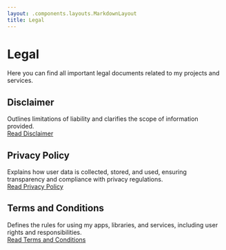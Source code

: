 ```yaml
---
layout: .components.layouts.MarkdownLayout
title: Legal
---
```


# Legal

Here you can find all important legal documents related to my projects and services.

## Disclaimer

Outlines limitations of liability and clarifies the scope of information provided.  
[Read Disclaimer](Disclaimer.md)

## Privacy Policy

Explains how user data is collected, stored, and used, ensuring transparency and compliance with privacy regulations.  
[Read Privacy Policy](PrivacyPolicy.md)

## Terms and Conditions

Defines the rules for using my apps, libraries, and services, including user rights and responsibilities.  
[Read Terms and Conditions](TermsConditions.md)